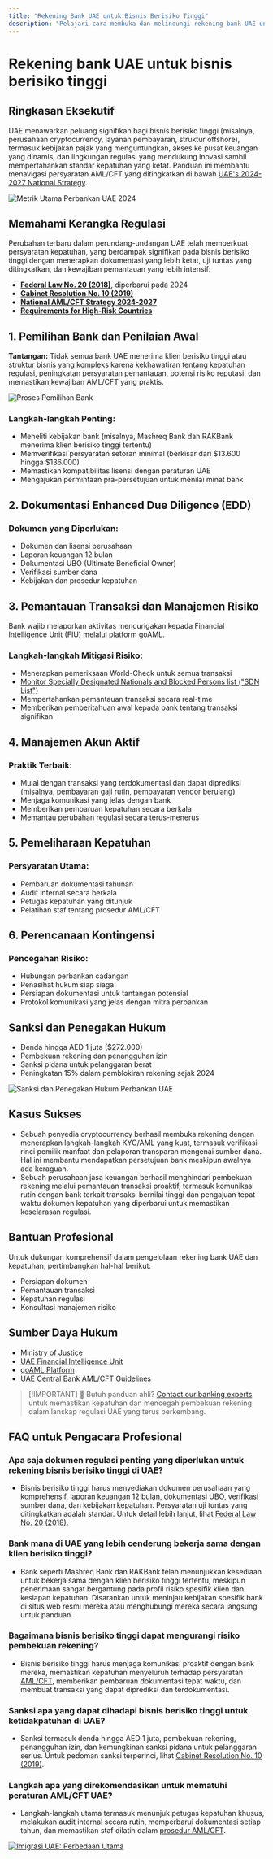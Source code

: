 ```yaml
---
title: "Rekening Bank UAE untuk Bisnis Berisiko Tinggi"
description: "Pelajari cara membuka dan melindungi rekening bank UAE untuk bisnis berisiko tinggi. Panduan ahli tentang persyaratan kepatuhan, mitigasi risiko, dan pencegahan pembekuan rekening di 2024."
---
```


# Rekening bank UAE untuk bisnis berisiko tinggi

## Ringkasan Eksekutif

UAE menawarkan peluang signifikan bagi bisnis berisiko tinggi (misalnya, perusahaan cryptocurrency, layanan pembayaran, struktur offshore), termasuk kebijakan pajak yang menguntungkan, akses ke pusat keuangan yang dinamis, dan lingkungan regulasi yang mendukung inovasi sambil mempertahankan standar kepatuhan yang ketat. Panduan ini membantu menavigasi persyaratan AML/CFT yang ditingkatkan di bawah [UAE's 2024-2027 National Strategy](https://www.mofa.gov.ae/en/mediahub/news/2024/9/5/5-9-2024-uae-uae).

![Metrik Utama Perbankan UAE 2024](/content/uae-banking-stats.svg)

## Memahami Kerangka Regulasi

Perubahan terbaru dalam perundang-undangan UAE telah memperkuat persyaratan kepatuhan, yang berdampak signifikan pada bisnis berisiko tinggi dengan menerapkan dokumentasi yang lebih ketat, uji tuntas yang ditingkatkan, dan kewajiban pemantauan yang lebih intensif:

- **[Federal Law No. 20 (2018)](https://rulebook.centralbank.ae/en/rulebook/decree-federal-law-no-20-2018-anti-money-laundering-and-combating-financing-terrorism-and)**, diperbarui pada 2024
- **[Cabinet Resolution No. 10 (2019)](https://uaelegislation.gov.ae/en/legislations/1015/download)**
- **[National AML/CFT Strategy 2024-2027](https://www.namlcftc.gov.ae/en/more/uae-strategy/)**
- **[Requirements for High-Risk Countries](https://rulebook.centralbank.ae/en/rulebook/643-requirements-high-risk-countries)**

## 1. Pemilihan Bank dan Penilaian Awal

**Tantangan:** Tidak semua bank UAE menerima klien berisiko tinggi atau struktur bisnis yang kompleks karena kekhawatiran tentang kepatuhan regulasi, peningkatan persyaratan pemantauan, potensi risiko reputasi, dan memastikan kewajiban AML/CFT yang praktis.

![Proses Pemilihan Bank](/content/bank-selection.svg)

### Langkah-langkah Penting:

- Meneliti kebijakan bank (misalnya, Mashreq Bank dan RAKBank menerima klien berisiko tinggi tertentu)
- Memverifikasi persyaratan setoran minimal (berkisar dari \$13.600 hingga \$136.000)
- Memastikan kompatibilitas lisensi dengan peraturan UAE
- Mengajukan permintaan pra-persetujuan untuk menilai minat bank

## 2. Dokumentasi Enhanced Due Diligence (EDD)

### Dokumen yang Diperlukan:

- Dokumen dan lisensi perusahaan
- Laporan keuangan 12 bulan
- Dokumentasi UBO (Ultimate Beneficial Owner)
- Verifikasi sumber dana
- Kebijakan dan prosedur kepatuhan

## 3. Pemantauan Transaksi dan Manajemen Risiko

Bank wajib melaporkan aktivitas mencurigakan kepada Financial Intelligence Unit (FIU) melalui platform goAML.

### Langkah-langkah Mitigasi Risiko:

- Menerapkan pemeriksaan World-Check untuk semua transaksi
- [Monitor Specially Designated Nationals and Blocked Persons list ("SDN List")](https://sanctionssearch.ofac.treas.gov/)
- Mempertahankan pemantauan transaksi secara real-time
- Memberikan pemberitahuan awal kepada bank tentang transaksi signifikan

## 4. Manajemen Akun Aktif

### Praktik Terbaik:

- Mulai dengan transaksi yang terdokumentasi dan dapat diprediksi (misalnya, pembayaran gaji rutin, pembayaran vendor berulang)
- Menjaga komunikasi yang jelas dengan bank
- Memberikan pembaruan kepatuhan secara berkala
- Memantau perubahan regulasi secara terus-menerus

## 5. Pemeliharaan Kepatuhan

### Persyaratan Utama:

- Pembaruan dokumentasi tahunan
- Audit internal secara berkala
- Petugas kepatuhan yang ditunjuk
- Pelatihan staf tentang prosedur AML/CFT

## 6. Perencanaan Kontingensi

### Pencegahan Risiko:

- Hubungan perbankan cadangan
- Penasihat hukum siap siaga
- Persiapan dokumentasi untuk tantangan potensial
- Protokol komunikasi yang jelas dengan mitra perbankan

## Sanksi dan Penegakan Hukum

- Denda hingga AED 1 juta (\$272.000)
- Pembekuan rekening dan penangguhan izin
- Sanksi pidana untuk pelanggaran berat
- Peningkatan 15% dalam pemblokiran rekening sejak 2024

![Sanksi dan Penegakan Hukum Perbankan UAE](/content/penalties-enforcement.svg)

## Kasus Sukses

- Sebuah penyedia cryptocurrency berhasil membuka rekening dengan menerapkan langkah-langkah KYC/AML yang kuat, termasuk verifikasi rinci pemilik manfaat dan pelaporan transparan mengenai sumber dana. Hal ini membantu mendapatkan persetujuan bank meskipun awalnya ada keraguan.
- Sebuah perusahaan jasa keuangan berhasil menghindari pembekuan rekening melalui pemantauan transaksi proaktif, termasuk komunikasi rutin dengan bank terkait transaksi bernilai tinggi dan pengajuan tepat waktu dokumen kepatuhan yang diperbarui untuk memastikan keselarasan regulasi.

## Bantuan Profesional

Untuk dukungan komprehensif dalam pengelolaan rekening bank UAE dan kepatuhan, pertimbangkan hal-hal berikut:

- Persiapan dokumen
- Pemantauan transaksi
- Kepatuhan regulasi
- Konsultasi manajemen risiko

## Sumber Daya Hukum

- [Ministry of Justice](https://www.moj.gov.ae)
- [UAE Financial Intelligence Unit](https://www.uaefiu.gov.ae)
- [goAML Platform](https://goaml.ae)
- [UAE Central Bank AML/CFT Guidelines](https://www.centralbank.ae/en/our-operations/anti-money-laundering-aml/)

> [!IMPORTANT] 💜 Butuh panduan ahli?
> [Contact our banking experts](../../resources/contacts) untuk memastikan kepatuhan dan mencegah pembekuan rekening dalam lanskap regulasi UAE yang terus berkembang.

## FAQ untuk Pengacara Profesional

### Apa saja dokumen regulasi penting yang diperlukan untuk rekening bisnis berisiko tinggi di UAE?

- Bisnis berisiko tinggi harus menyediakan dokumen perusahaan yang komprehensif, laporan keuangan 12 bulan, dokumentasi UBO, verifikasi sumber dana, dan kebijakan kepatuhan. Persyaratan uji tuntas yang ditingkatkan adalah standar. Untuk detail lebih lanjut, lihat [Federal Law No. 20 (2018)](https://rulebook.centralbank.ae/en/rulebook/decree-federal-law-no-20-2018-anti-money-laundering-and-combating-financing-terrorism-and).

### Bank mana di UAE yang lebih cenderung bekerja sama dengan klien berisiko tinggi?

- Bank seperti Mashreq Bank dan RAKBank telah menunjukkan kesediaan untuk bekerja sama dengan klien berisiko tinggi tertentu, meskipun penerimaan sangat bergantung pada profil risiko spesifik klien dan kesiapan kepatuhan. Disarankan untuk meninjau kebijakan spesifik bank di situs web resmi mereka atau menghubungi mereka secara langsung untuk panduan.

### Bagaimana bisnis berisiko tinggi dapat mengurangi risiko pembekuan rekening?

- Bisnis berisiko tinggi harus menjaga komunikasi proaktif dengan bank mereka, memastikan kepatuhan menyeluruh terhadap persyaratan [AML/CFT](https://www.centralbank.ae/en/our-operations/anti-money-laundering-aml/), memberikan pembaruan dokumentasi tepat waktu, dan membuat transaksi yang dapat diprediksi dan terdokumentasi.

### Sanksi apa yang dapat dihadapi bisnis berisiko tinggi untuk ketidakpatuhan di UAE?

- Sanksi termasuk denda hingga AED 1 juta, pembekuan rekening, penangguhan izin, dan kemungkinan sanksi pidana untuk pelanggaran serius. Untuk pedoman sanksi terperinci, lihat [Cabinet Resolution No. 10 (2019)](https://uaelegislation.gov.ae/en/legislations/1015/download).

### Langkah apa yang direkomendasikan untuk mematuhi peraturan AML/CFT UAE?

- Langkah-langkah utama termasuk menunjuk petugas kepatuhan khusus, melakukan audit internal secara rutin, memperbarui dokumentasi setiap tahun, dan memastikan staf dilatih dalam [prosedur AML/CFT](https://rulebook.centralbank.ae/en/rulebook/cabinet-decision-58-2020-beneficial-owner-procedures).

[![Imigrasi UAE: Perbedaan Utama](/content/uae-immigration.svg)](../company-registration/benefits-problems.md)